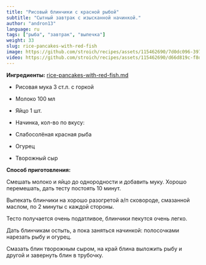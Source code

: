 ```yaml
---
title: "Рисовый блинчики с красной рыбой"
subtitle: "Сытный завтрак с изысканной начинкой."
author: "andron13"
language: ru
tags: ["рыба", "завтрак", "выпечка"]
weight: 33
slug: rice-pancakes-with-red-fish
image: https://github.com/stroich/recipes/assets/115462690/7d0dc096-3974-4a41-899a-aa70def514d4
video: https://github.com/stroich/recipes/assets/115462690/d66d819c-f8d6-4963-ae15-e85719d1a316
---
```



**Ингредиенты:**
[rice-pancakes-with-red-fish.md](rice-pancakes-with-red-fish.md)
* Рисовая мука 3 ст.л. с горкой
* Молоко 100 мл
* Яйцо 1 шт.

* Начинка, кол-во по вкусу:
* Слабосолёная красная рыба
* Огурец
* Творожный сыр


**Способ приготовления:**

Смешать молоко и яйцо до однородности и добавить муку.
Хорошо перемешать, дать тесту постоять 10 минут.

Выпекать блинчики на хорошо разогретой а/п сковороде, смазанной маслом, по 2 минуты с каждой стороны.

Тесто получается очень податливое, блинчики пекутся очень легко.

Дать блинчикам остыть, а пока заняться начинкой: полосочками нарезать рыбу и огурец.

Смазать блин творожным сыром, на край блина выложить рыбу и другой и завернуть блин в трубочку.
